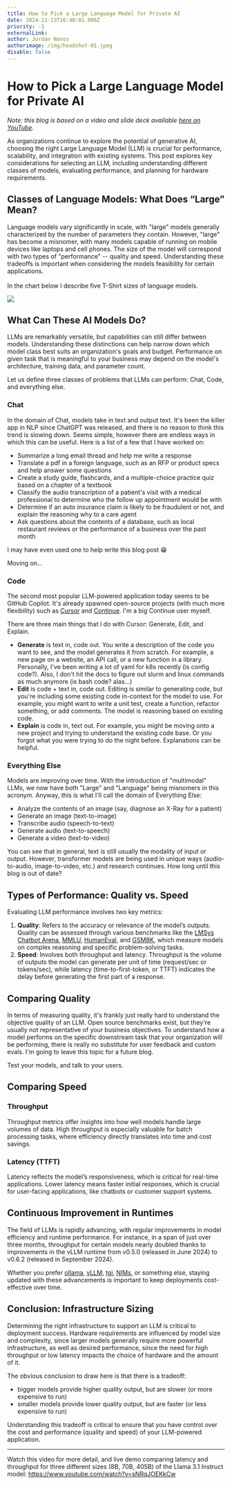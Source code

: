 ```yaml
---
title: How to Pick a Large Language Model for Private AI
date: 2024-11-13T16:48:01.096Z
priority: -1
externalLink:
author: Jordan Nanos
authorimage: /img/headshot-01.jpeg
disable: false
---
```

# How to Pick a Large Language Model for Private AI

*Note: this blog is based on a video and slide deck available [here on YouTube](https://www.youtube.com/watch?v=sNRqJOEKkCw).*

As organizations continue to explore the potential of generative AI, choosing the right Large Language Model (LLM) is crucial for performance, scalability, and integration with existing systems. This post explores key considerations for selecting an LLM, including understanding different classes of models, evaluating performance, and planning for hardware requirements.

## Classes of Language Models: What Does “Large” Mean?

Language models vary significantly in scale, with "large" models generally characterized by the number of parameters they contain. However, "large" has become a misnomer, with many models capable of running on mobile devices like laptops and cell phones. The size of the model will correspond with two types of "performance" -- quality and speed. Understanding these tradeoffs is important when considering the models feasibility for certain applications. \
\
In the chart below I describe five T-Shirt sizes of language models.

![](/img/capture1.png)

## What Can These AI Models Do?

LLMs are remarkably versatile, but capabilities can still differ between models. Understanding these distinctions can help narrow down which model class best suits an organization's goals and budget. Performance on given task that is meaningful to your business may depend on the model's architecture, training data, and parameter count.

Let us define three classes of problems that LLMs can perform: Chat, Code, and everything else.

### Chat

In the domain of Chat, models take in text and output text. It's been the killer app in NLP since ChatGPT was released, and there is no reason to think this trend is slowing down. Seems simple, however there are endless ways in which this can be useful. Here is a list of a few that I have worked on:

* Summarize a long email thread and help me write a response
* Translate a pdf in a foreign language, such as an RFP or product specs and help answer some questions
* Create a study guide, flashcards, and a multiple-choice practice quiz based on a chapter of a textbook
* Classify the audio transcription of a patient's visit with a medical professional to determine who the follow up appointment would be with
* Determine if an auto insurance claim is likely to be fraudulent or not, and explain the reasoning why to a care agent
* Ask questions about the contents of a database, such as local restaurant reviews or the performance of a business over the past month

I may have even used one to help write this blog post 😁

Moving on...

### Code

The second most popular LLM-powered application today seems to be GitHub Copilot. It's already spawned open-source projects (with much more flexibility) such as [Cursor](https://www.cursor.com/) and [Continue](https://continue.dev/). I'm a big Continue user myself.

There are three main things that I do with Cursor: Generate, Edit, and Explain.

* **Generate** is text in, code out. You write a description of the code you want to see, and the model generates it from scratch. For example, a new page on a website, an API call, or a new function in a library. Personally, I've been writing a lot of yaml for k8s recently (is config code?). Also, I don't hit the docs to figure out slurm and linux commands as much anymore (is bash code? alas...)
* **Edit** is code + text in, code out. Editing is similar to generating code, but you're including some existing code in-context for the model to use. For example, you might want to write a unit test, create a function, refactor something, or add comments. The model is reasoning based on existing code.
* **Explain** is code in, text out. For example, you might be moving onto a new project and trying to understand the existing code base. Or you forgot what you were trying to do the night before. Explanations can be helpful.

### Everything Else

Models are improving over time. With the introduction of "multimodal" LLMs, we now have both "Large" and "Language" being misnomers in this acronym. Anyway, this is what I'll call the domain of Everything Else:

* Analyze the contents of an image (say, diagnose an X-Ray for a patient)
* Generate an image (text-to-image)
* Transcribe audio (speech-to-text)
* Generate audio (text-to-speech)
* Generate a video (text-to-video)

You can see that in general, text is still usually the modality of input or output. However, transformer models are being used in unique ways (audio-to-audio, image-to-video, etc.) and research continues. How long until this blog is out of date?

## Types of Performance: Quality vs. Speed

Evaluating LLM performance involves two key metrics:

1. **Quality**: Refers to the accuracy or relevance of the model’s outputs. Quality can be assessed through various benchmarks like the [LMSys Chatbot Arena](https://lmarena.ai/?leaderboard), [MMLU,](https://github.com/hendrycks/test) [HumanEval](https://github.com/openai/human-eval), and [GSM8K](https://github.com/openai/grade-school-math), which measure models on complex reasoning and specific problem-solving tasks.
2. **Speed**: Involves both throughput and latency. Throughput is the volume of outputs the model can generate per unit of time (request/sec or tokens/sec), while latency (time-to-first-token, or TTFT) indicates the delay before generating the first part of a response.

## Comparing Quality

In terms of measuring quality, it's frankly just really hard to understand the objective quality of an LLM. Open source benchmarks exist, but they're usually not representative of your business objectives. To understand how a model performs on the specific downstream task that your organization will be performing, there is really no substitute for user feedback and custom evals. I'm going to leave this topic for a future blog.

Test your models, and talk to your users.

## Comparing Speed

### Throughput

Throughput metrics offer insights into how well models handle large volumes of data. High throughput is especially valuable for batch processing tasks, where efficiency directly translates into time and cost savings.

### Latency (TTFT)

Latency reflects the model’s responsiveness, which is critical for real-time applications. Lower latency means faster initial responses, which is crucial for user-facing applications, like chatbots or customer support systems.

## Continuous Improvement in Runtimes

The field of LLMs is rapidly advancing, with regular improvements in model efficiency and runtime performance. For instance, in a span of just over three months, throughput for certain models nearly doubled thanks to improvements in the vLLM runtime from v0.5.0 (released in June 2024) to v0.6.2 (released in September 2024).

Whether you prefer [ollama](https://ollama.com/), [vLLM](https://docs.vllm.ai/en/latest/), [tgi](https://huggingface.co/docs/text-generation-inference/en/index), [NIMs](https://www.nvidia.com/en-us/ai/), or something else, staying updated with these advancements is important to keep deployments cost-effective over time.

## Conclusion: Infrastructure Sizing

Determining the right infrastructure to support an LLM is critical to deployment success. Hardware requirements are influenced by model size and complexity, since larger models generally require more powerful infrastructure, as well as desired performance, since the need for high throughput or low latency impacts the choice of hardware and the amount of it.

The obvious conclusion to draw here is that there is a tradeoff:

* bigger models provide higher quality output, but are slower (or more expensive to run)
* smaller models provide lower quality output, but are faster (or less expensive to run)

Understanding this tradeoff is critical to ensure that you have control over the cost and performance (quality and speed) of your LLM-powered application.

- - -

Watch this video for more detail, and live demo comparing latency and throughput for three different sizes (8B, 70B, 405B) of the Llama 3.1 Instruct model: https://www.youtube.com/watch?v=sNRqJOEKkCw
